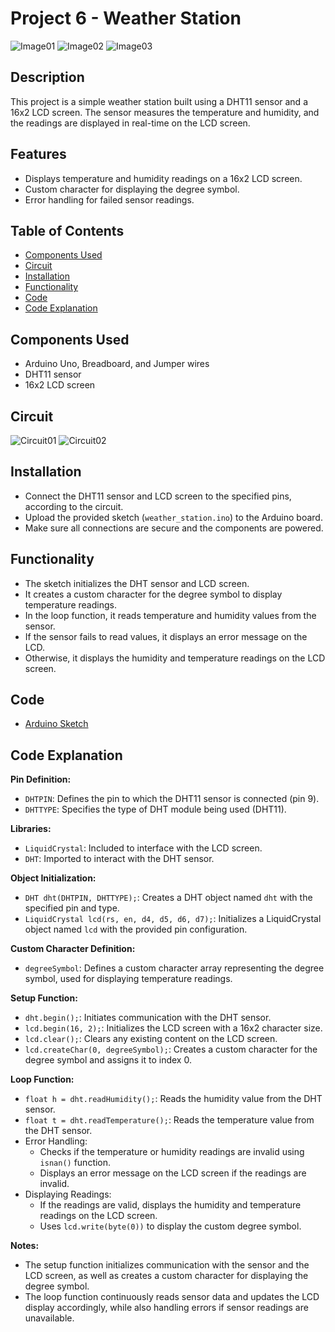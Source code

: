 # Project 6 - Weather Station

![Image01](media/ws1.jpg)
![Image02](media/ws2.jpg)
![Image03](media/ws3.jpg)

## Description
This project is a simple weather station built using a DHT11 sensor and a 16x2 LCD screen. The sensor measures the temperature and humidity, and the readings are displayed in real-time on the LCD screen.

## Features
- Displays temperature and humidity readings on a 16x2 LCD screen.
- Custom character for displaying the degree symbol.
- Error handling for failed sensor readings.

## Table of Contents
- [Components Used](#components-used)
- [Circuit](#circuit)
- [Installation](#installation)
- [Functionality](#functionality)
- [Code](#code)
- [Code Explanation](#code-explanation)

## Components Used
- Arduino Uno, Breadboard, and Jumper wires
- DHT11 sensor
- 16x2 LCD screen

## Circuit
![Circuit01](circuit/ws_circuit1.jpg)
![Circuit02](circuit/ws_circuit2.jpg)

## Installation
- Connect the DHT11 sensor and LCD screen to the specified pins, according to the circuit.
- Upload the provided sketch (`weather_station.ino`) to the Arduino board.
- Make sure all connections are secure and the components are powered.

## Functionality
- The sketch initializes the DHT sensor and LCD screen.
- It creates a custom character for the degree symbol to display temperature readings.
- In the loop function, it reads temperature and humidity values from the sensor.
- If the sensor fails to read values, it displays an error message on the LCD.
- Otherwise, it displays the humidity and temperature readings on the LCD screen.

## Code
- [Arduino Sketch](code/weather_station.ino)

## Code Explanation
**Pin Definition:**
- `DHTPIN`: Defines the pin to which the DHT11 sensor is connected (pin 9).
- `DHTTYPE`: Specifies the type of DHT module being used (DHT11).

**Libraries:**
- `LiquidCrystal`: Included to interface with the LCD screen.
- `DHT`: Imported to interact with the DHT sensor.

**Object Initialization:**
- `DHT dht(DHTPIN, DHTTYPE);`: Creates a DHT object named `dht` with the specified pin and type.
- `LiquidCrystal lcd(rs, en, d4, d5, d6, d7);`: Initializes a LiquidCrystal object named `lcd` with the provided pin configuration.

**Custom Character Definition:**
- `degreeSymbol`: Defines a custom character array representing the degree symbol, used for displaying temperature readings.

**Setup Function:**
- `dht.begin();`: Initiates communication with the DHT sensor.
- `lcd.begin(16, 2);`: Initializes the LCD screen with a 16x2 character size.
- `lcd.clear();`: Clears any existing content on the LCD screen.
- `lcd.createChar(0, degreeSymbol);`: Creates a custom character for the degree symbol and assigns it to index 0.

**Loop Function:**
- `float h = dht.readHumidity();`: Reads the humidity value from the DHT sensor.
- `float t = dht.readTemperature();`: Reads the temperature value from the DHT sensor.
- Error Handling:
  - Checks if the temperature or humidity readings are invalid using `isnan()` function.
  - Displays an error message on the LCD screen if the readings are invalid.
- Displaying Readings:
  - If the readings are valid, displays the humidity and temperature readings on the LCD screen.
  - Uses `lcd.write(byte(0))` to display the custom degree symbol.
  
**Notes:**
- The setup function initializes communication with the sensor and the LCD screen, as well as creates a custom character for displaying the degree symbol.
- The loop function continuously reads sensor data and updates the LCD display accordingly, while also handling errors if sensor readings are unavailable.